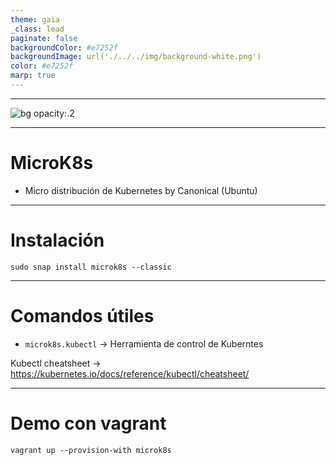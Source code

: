 ```yaml
---
theme: gaia
_class: lead
paginate: false
backgroundColor: #e7252f
backgroundImage: url('./../../img/background-white.png')
color: #e7252f
marp: true
---
```

<!-- _backgroundImage: url('./../img/background-red.png') -->
<!-- _color: white -->
---
![bg opacity:.2](https://repository-images.githubusercontent.com/132732601/e3882d80-e367-11e9-8177-a6d5ec3eaff3)

---
# MicroK8s

- Micro distribución de Kubernetes by Canonical (Ubuntu)

---
# Instalación

`sudo snap install microk8s --classic`

---
# Comandos útiles

- `microk8s.kubectl` -> Herramienta de control de Kuberntes

Kubectl cheatsheet -> https://kubernetes.io/docs/reference/kubectl/cheatsheet/

---
# Demo con vagrant

`vagrant up --provision-with microk8s`
